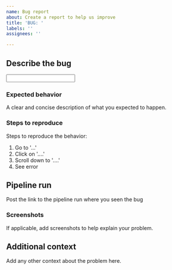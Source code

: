 ```yaml
---
name: Bug report
about: Create a report to help us improve
title: 'BUG: '
labels: ''
assignees: ''

---
```


## **Describe the bug**

<input type="text" id="bug_description" name="bug_description"/>

### **Expected behavior**

A clear and concise description of what you expected to happen.

### **Steps to reproduce**

Steps to reproduce the behavior:
1. Go to '...'
2. Click on '....'
3. Scroll down to '....'
4. See error

## **Pipeline run**

Post the link to the pipeline run where you seen the bug

### **Screenshots**
If applicable, add screenshots to help explain your problem.


## **Additional context**
Add any other context about the problem here.
